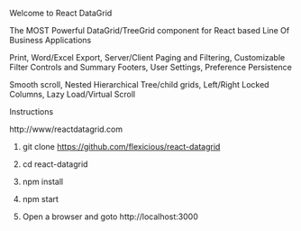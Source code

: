 Welcome to React DataGrid

The MOST Powerful DataGrid/TreeGrid component for React based Line Of Business Applications

Print, Word/Excel Export, Server/Client Paging and Filtering, Customizable Filter Controls and Summary Footers, User Settings, Preference Persistence

Smooth scroll, Nested Hierarchical Tree/child grids, Left/Right Locked Columns, Lazy Load/Virtual Scroll

Instructions

http://www/reactdatagrid.com

1) git clone https://github.com/flexicious/react-datagrid

2) cd react-datagrid

3) npm install 

4) npm start

5) Open a browser and goto http://localhost:3000 
